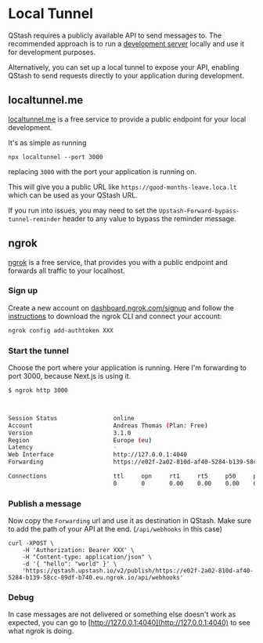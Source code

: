 # Local Tunnel

QStash requires a publicly available API to send messages to.
The recommended approach is to run a [development server](/qstash/howto/local-development) locally and use it for development purposes.

Alternatively, you can set up a local tunnel to expose your API, enabling QStash to send requests directly to your application during development.

## localtunnel.me

[localtunnel.me](https://github.com/localtunnel/localtunnel) is a free service to provide
a public endpoint for your local development.

It's as simple as running

```
npx localtunnel --port 3000
```

replacing `3000` with the port your application is running on.

This will give you a public URL like `https://good-months-leave.loca.lt` which can be used
as your QStash URL.

If you run into issues, you may need to set the `Upstash-Forward-bypass-tunnel-reminder` header to
any value to bypass the reminder message.

## ngrok

[ngrok](https://ngrok.com) is a free service, that provides you with a public
endpoint and forwards all traffic to your localhost.

### Sign up

Create a new account on
[dashboard.ngrok.com/signup](https://dashboard.ngrok.com/signup) and follow the
[instructions](https://dashboard.ngrok.com/get-started/setup) to download the
ngrok CLI and connect your account:

```bash  theme={"system"}
ngrok config add-authtoken XXX
```

### Start the tunnel

Choose the port where your application is running. Here I'm forwarding to port
3000, because Next.js is using it.

```bash  theme={"system"}
$ ngrok http 3000



Session Status                online
Account                       Andreas Thomas (Plan: Free)
Version                       3.1.0
Region                        Europe (eu)
Latency                       -
Web Interface                 http://127.0.0.1:4040
Forwarding                    https://e02f-2a02-810d-af40-5284-b139-58cc-89df-b740.eu.ngrok.io -> http://localhost:3000

Connections                   ttl     opn     rt1     rt5     p50     p90
                              0       0       0.00    0.00    0.00    0.00
```

### Publish a message

Now copy the `Forwarding` url and use it as destination in QStash. Make sure to
add the path of your API at the end. (`/api/webhooks` in this case)

```
curl -XPOST \
    -H 'Authorization: Bearer XXX' \
    -H "Content-type: application/json" \
    -d '{ "hello": "world" }' \
    'https://qstash.upstash.io/v2/publish/https://e02f-2a02-810d-af40-5284-b139-58cc-89df-b740.eu.ngrok.io/api/webhooks'
```

### Debug

In case messages are not delivered or something else doesn't work as expected,
you can go to [http://127.0.0.1:4040](http://127.0.0.1:4040) to see what ngrok
is doing.
